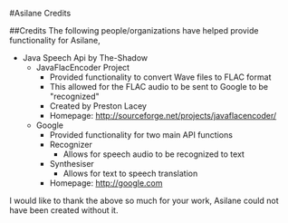 #Asilane Credits

##Credits
The following people/organizations have helped provide functionality for Asilane,

* Java Speech Api by The-Shadow
	* JavaFlacEncoder Project
	    * Provided functionality to convert Wave files to FLAC format
		* This allowed for the FLAC audio to be sent to Google to be "recognized"
	    * Created by Preston Lacey
	    * Homepage: http://sourceforge.net/projects/javaflacencoder/
	* Google
	    * Provided functionality for two main API functions
		* Recognizer
		    * Allows for speech audio to be recognized to text
		* Synthesiser
		    * Allows for text to speech translation
	    * Homepage: http://google.com

I would like to thank the above so much for your work, Asilane could not have been
created without it.
